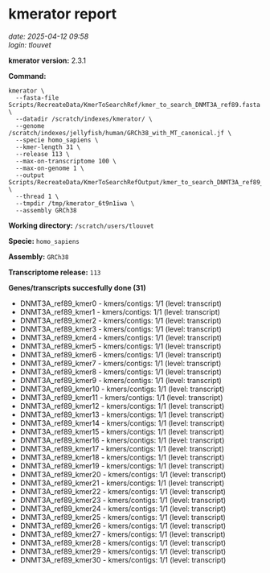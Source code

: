 # kmerator report
*date: 2025-04-12 09:58*  
*login: tlouvet*

**kmerator version:** 2.3.1

**Command:**

```
kmerator \
  --fasta-file Scripts/RecreateData/KmerToSearchRef/kmer_to_search_DNMT3A_ref89.fasta \
  --datadir /scratch/indexes/kmerator/ \
  --genome /scratch/indexes/jellyfish/human/GRCh38_with_MT_canonical.jf \
  --specie homo_sapiens \
  --kmer-length 31 \
  --release 113 \
  --max-on-transcriptome 100 \
  --max-on-genome 1 \
  --output Scripts/RecreateData/KmerToSearchRefOutput/kmer_to_search_DNMT3A_ref89_output \
  --thread 1 \
  --tmpdir /tmp/kmerator_6t9n1iwa \
  --assembly GRCh38
```

**Working directory:** `/scratch/users/tlouvet`

**Specie:** `homo_sapiens`

**Assembly:** `GRCh38`

**Transcriptome release:** `113`

**Genes/transcripts succesfully done (31)**

- DNMT3A_ref89_kmer0 - kmers/contigs: 1/1 (level: transcript)
- DNMT3A_ref89_kmer1 - kmers/contigs: 1/1 (level: transcript)
- DNMT3A_ref89_kmer2 - kmers/contigs: 1/1 (level: transcript)
- DNMT3A_ref89_kmer3 - kmers/contigs: 1/1 (level: transcript)
- DNMT3A_ref89_kmer4 - kmers/contigs: 1/1 (level: transcript)
- DNMT3A_ref89_kmer5 - kmers/contigs: 1/1 (level: transcript)
- DNMT3A_ref89_kmer6 - kmers/contigs: 1/1 (level: transcript)
- DNMT3A_ref89_kmer7 - kmers/contigs: 1/1 (level: transcript)
- DNMT3A_ref89_kmer8 - kmers/contigs: 1/1 (level: transcript)
- DNMT3A_ref89_kmer9 - kmers/contigs: 1/1 (level: transcript)
- DNMT3A_ref89_kmer10 - kmers/contigs: 1/1 (level: transcript)
- DNMT3A_ref89_kmer11 - kmers/contigs: 1/1 (level: transcript)
- DNMT3A_ref89_kmer12 - kmers/contigs: 1/1 (level: transcript)
- DNMT3A_ref89_kmer13 - kmers/contigs: 1/1 (level: transcript)
- DNMT3A_ref89_kmer14 - kmers/contigs: 1/1 (level: transcript)
- DNMT3A_ref89_kmer15 - kmers/contigs: 1/1 (level: transcript)
- DNMT3A_ref89_kmer16 - kmers/contigs: 1/1 (level: transcript)
- DNMT3A_ref89_kmer17 - kmers/contigs: 1/1 (level: transcript)
- DNMT3A_ref89_kmer18 - kmers/contigs: 1/1 (level: transcript)
- DNMT3A_ref89_kmer19 - kmers/contigs: 1/1 (level: transcript)
- DNMT3A_ref89_kmer20 - kmers/contigs: 1/1 (level: transcript)
- DNMT3A_ref89_kmer21 - kmers/contigs: 1/1 (level: transcript)
- DNMT3A_ref89_kmer22 - kmers/contigs: 1/1 (level: transcript)
- DNMT3A_ref89_kmer23 - kmers/contigs: 1/1 (level: transcript)
- DNMT3A_ref89_kmer24 - kmers/contigs: 1/1 (level: transcript)
- DNMT3A_ref89_kmer25 - kmers/contigs: 1/1 (level: transcript)
- DNMT3A_ref89_kmer26 - kmers/contigs: 1/1 (level: transcript)
- DNMT3A_ref89_kmer27 - kmers/contigs: 1/1 (level: transcript)
- DNMT3A_ref89_kmer28 - kmers/contigs: 1/1 (level: transcript)
- DNMT3A_ref89_kmer29 - kmers/contigs: 1/1 (level: transcript)
- DNMT3A_ref89_kmer30 - kmers/contigs: 1/1 (level: transcript)
